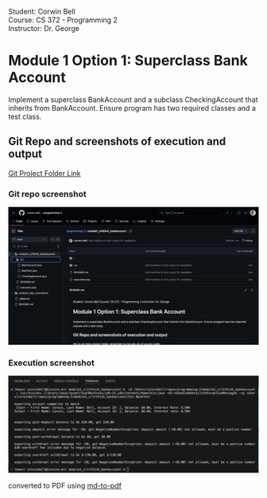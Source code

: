 Student: Corwin Bell <br>
Course: CS 372 - Programming 2 <br>
Instructor: Dr. George <br>
# Module 1 Option 1: Superclass Bank Account
Implement a superclass BankAccount and a subclass CheckingAccount that inherits from BankAccount.
Ensure program has two required classes and a test class.

## Git Repo and screenshots of execution and output
[Git Project Folder Link](https://github.com/corwin-bell/programming-2/tree/main/module1_critthink_bankaccount) <br>
### Git repo screenshot
![Screenshot of Git repo](git_repo.png "Screenshot of git repo")
### Execution screenshot
![Screenshot of Execution](execution.png "Screenshot of Execution")

converted to PDF using [md-to-pdf](https://github.com/simonhaenisch/md-to-pdf)